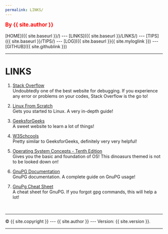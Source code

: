 ```yaml
---
permalink: LINKS/
---
```

<span style="color:red; font-weight:bold; font-size:larger;">By {{ site.author }}</span>
<br><br>
[HOME]({{ site.baseurl }}/) ---
[LINKS]({{ site.baseurl }}/LINKS/) ---
[TIPS]({{ site.baseurl }}/TIPS/) ---
[LOG]({{ site.baseurl }}{{ site.myloglink }}) ---
[GITHUB]({{ site.githublink }})
<br>
<hr>

# LINKS

1. [Stack Overflow](https://stackoverflow.com/)<br>
Undoubtedly one of the best website for debugging. If you experience any error or problems on your codes, Stack Overflow is the go to!

2. [Linux From Scratch](https://www.linuxfromscratch.org/)<br>
Gets you started to Linux. A very in-depth guide!

3. [GeeksforGeeks](https://www.geeksforgeeks.org/)<br>
A sweet website to learn a lot of things!

4. [W3Schcools](https://www.w3schools.com/)<br>
Pretty similar to GeeksforGeeks, definitely very very helpful!

5. [Operating System Concepts - Tenth Edition](https://www.os-book.com/OS10/)<br>
Gives you the basic and foundation of OS! This dinoasurs themed is not to be looked down on!

6. [GnuPG Documentation](https://www.gnupg.org/documentation/)<br>
GnuPG documentation. A complete guide on GnuPG usage!

7. [GnuPg Cheat Sheet](http://irtfweb.ifa.hawaii.edu/~lockhart/gpg/)<br>
A cheat sheet for GnuPG. If you forgot gpg commands, this will help a lot!

<br>
<hr>
&copy; {{ site.copyright }} --- {{ site.author }} --- Version: {{ site.version }}.
<hr>
<br>
